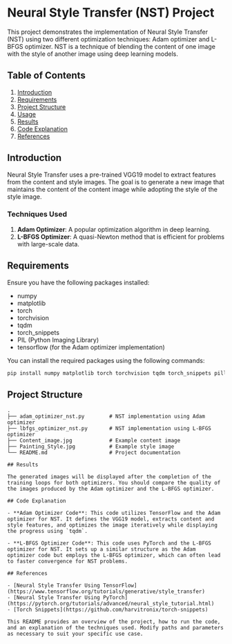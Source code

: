 # Neural Style Transfer (NST) Project

This project demonstrates the implementation of Neural Style Transfer (NST) using two different optimization techniques: Adam optimizer and L-BFGS optimizer. NST is a technique of blending the content of one image with the style of another image using deep learning models.

## Table of Contents

1. [Introduction](#introduction)
2. [Requirements](#requirements)
3. [Project Structure](#project-structure)
4. [Usage](#usage)
5. [Results](#results)
6. [Code Explanation](#code-explanation)
7. [References](#references)

## Introduction

Neural Style Transfer uses a pre-trained VGG19 model to extract features from the content and style images. The goal is to generate a new image that maintains the content of the content image while adopting the style of the style image.

### Techniques Used

1. **Adam Optimizer**: A popular optimization algorithm in deep learning.
2. **L-BFGS Optimizer**: A quasi-Newton method that is efficient for problems with large-scale data.

## Requirements

Ensure you have the following packages installed:

- numpy
- matplotlib
- torch
- torchvision
- tqdm
- torch_snippets
- PIL (Python Imaging Library)
- tensorflow (for the Adam optimizer implementation)

You can install the required packages using the following commands:

```sh
pip install numpy matplotlib torch torchvision tqdm torch_snippets pillow tensorflow
```

## Project Structure

```
.
├── adam_optimizer_nst.py        # NST implementation using Adam optimizer
├── lbfgs_optimizer_nst.py       # NST implementation using L-BFGS optimizer
├── Content_image.jpg            # Example content image
├── Painting_Style.jpg           # Example style image
└── README.md                    # Project documentation

## Results

The generated images will be displayed after the completion of the training loops for both optimizers. You should compare the quality of the images produced by the Adam optimizer and the L-BFGS optimizer.

## Code Explanation

- **Adam Optimizer Code**: This code utilizes TensorFlow and the Adam optimizer for NST. It defines the VGG19 model, extracts content and style features, and optimizes the image iteratively while displaying the progress using `tqdm`.

- **L-BFGS Optimizer Code**: This code uses PyTorch and the L-BFGS optimizer for NST. It sets up a similar structure as the Adam optimizer code but employs the L-BFGS optimizer, which can often lead to faster convergence for NST problems.

## References

- [Neural Style Transfer Using TensorFlow](https://www.tensorflow.org/tutorials/generative/style_transfer)
- [Neural Style Transfer Using PyTorch](https://pytorch.org/tutorials/advanced/neural_style_tutorial.html)
- [Torch Snippets](https://github.com/harvitronix/torch-snippets)

This README provides an overview of the project, how to run the code, and an explanation of the techniques used. Modify paths and parameters as necessary to suit your specific use case.
